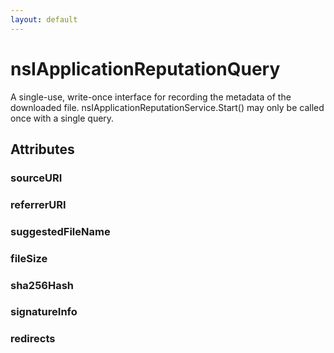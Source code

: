 ```yaml
---
layout: default
---
```


# nsIApplicationReputationQuery #
  
A single-use, write-once interface for recording the metadata of the  
downloaded file. nsIApplicationReputationService.Start() may only be called  
once with a single query.  
  

## Attributes ##

### sourceURI ###

### referrerURI ###

### suggestedFileName ###

### fileSize ###

### sha256Hash ###

### signatureInfo ###

### redirects ###
